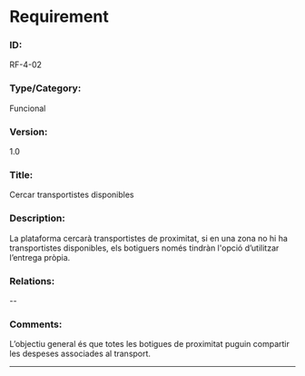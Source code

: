 # Requirement

### ID:
RF-4-02

### Type/Category:
Funcional

### Version:
1.0

### Title:
Cercar transportistes disponibles

### Description:
La plataforma cercarà transportistes de proximitat, si en una zona no hi ha transportistes disponibles, els botiguers només tindràn l'opció d’utilitzar l’entrega pròpia.

### Relations:
--

### Comments:
L’objectiu general és que totes les botigues de proximitat puguin compartir les despeses associades al transport. 

---